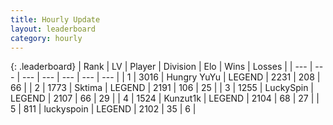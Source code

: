 ```yaml
---
title: Hourly Update
layout: leaderboard
category: hourly
---
```


{: .leaderboard}
| Rank | LV | Player | Division | Elo | Wins | Losses |
| --- | --- | --- | --- | --- | --- | --- |
| <span data-change="0">1</span> | 3016 | <span title="ID: 164871">Hungry YuYu</span> | LEGEND | <span data-change="0">2231</span> | <span data-change="0">208</span> | <span data-change="0">66</span> |
| <span data-change="0">2</span> | 1773 | <span title="ID: 353063">Sktima</span> | LEGEND | <span data-change="-10">2191</span> | <span data-change="2">106</span> | <span data-change="1">25</span> |
| <span data-change="0">3</span> | 1255 | <span title="ID: 498412">LuckySpin</span> | LEGEND | <span data-change="0">2107</span> | <span data-change="0">66</span> | <span data-change="0">29</span> |
| <span data-change="0">4</span> | 1524 | <span title="ID: 392407">Kunzut1k</span> | LEGEND | <span data-change="0">2104</span> | <span data-change="0">68</span> | <span data-change="0">27</span> |
| <span data-change="0">5</span> | 811 | <span title="ID: 512212">luckyspoin</span> | LEGEND | <span data-change="0">2102</span> | <span data-change="0">35</span> | <span data-change="0">6</span> |